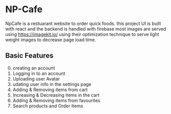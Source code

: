 # NP-Cafe

NpCafe is a restuarant website to order quick foods. this project UI is built with react and the backend is handled with firebase most images are served using https://imagekit.io/ using their optimization technique to serve light weight images to decrease page load time.

## Basic Features

0. creating an account
1. Logging in to an account
2. Uploading user Avatar
3. udating user info in the settings page
4. Adding & Removing items from cart
5. Increasing & Decreasing items in the cart
6. Adding & Removing items from favourites
7. Search products and Order Items
